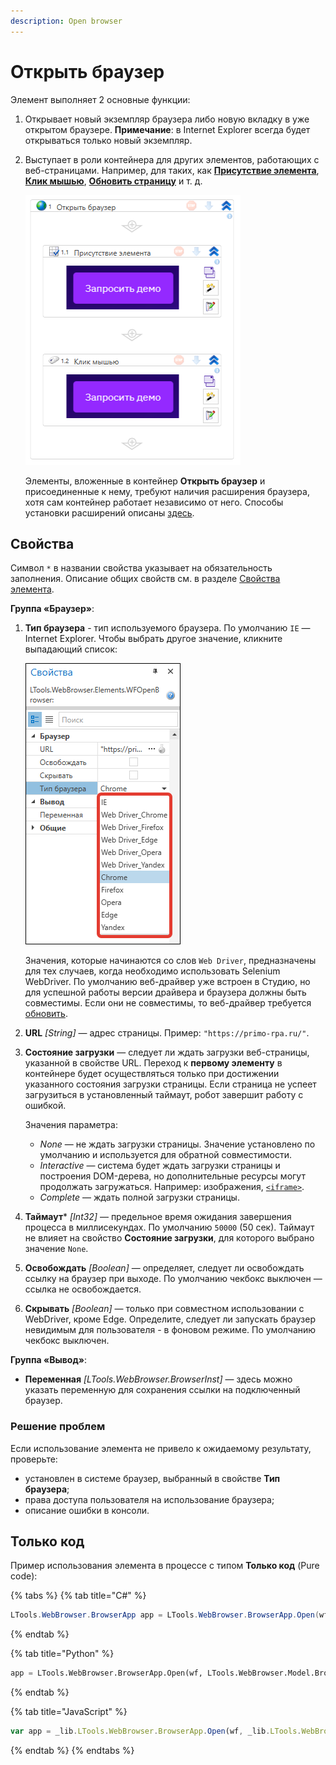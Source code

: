 ```yaml
---
description: Open browser
---
```


# Открыть браузер

Элемент выполняет 2 основные функции:
1. Открывает новый экземпляр браузера либо новую вкладку в уже открытом браузере. **Примечание**: в Internet Explorer всегда будет открываться только новый экземпляр.
2. Выступает в роли контейнера для других элементов, работающих с веб-страницами. Например, для таких, как [**Присутствие элемента**](https://docs.primo-rpa.ru/primo-rpa/g_elements/el_basic/els_uiinteraction/el_exists), [**Клик мышью**](https://docs.primo-rpa.ru/primo-rpa/g_elements/el_basic/els_uiinteraction/el_click), [**Обновить страницу**](https://docs.primo-rpa.ru/primo-rpa/g_elements/el_basic/els_browser/el_refresh) и т. д.


   ![](<../../../.gitbook/assets/open-browser-as-container-new.png>)

   Элементы, вложенные в контейнер **Открыть браузер** и присоединенные к нему, требуют наличия расширения браузера, хотя сам контейнер работает независимо от него. Способы установки расширений описаны [здесь](https://docs.primo-rpa.ru/primo-rpa/primo-studio/settings/plugin-install).


   
## Свойства
Символ `*` в названии свойства указывает на обязательность заполнения. Описание общих свойств см. в разделе [Свойства элемента](https://docs.primo-rpa.ru/primo-rpa/primo-studio/process/elements#svoistva-elementa).

**Группа «Браузер»**:

1. **Тип браузера** - тип используемого браузера. По умолчанию `IE` — Internet Explorer. Чтобы выбрать другое значение, кликните выпадающий список:

   ![](<../../../.gitbook/assets/open-browser-type-browser.png>)

   Значения, которые начинаются со слов `Web Driver`, предназначены для тех случаев, когда необходимо использовать Selenium WebDriver. По умолчанию веб-драйвер уже встроен в Студию, но для успешной работы версии драйвера и браузера должны быть совместимы. Если они не совместимы, то веб-драйвер требуется [обновить](https://docs.primo-rpa.ru/primo-rpa/primo-studio/settings/update-web-driver).
   
1. **URL** *[String]* — адрес страницы. Пример: `"https://primo-rpa.ru/"`.
1. **Состояние загрузки** — следует ли ждать загрузки веб-страницы, указанной в свойстве URL. Переход к **первому элементу** в контейнере будет осуществляться только при достижении указанного состояния загрузки страницы. Если страница не успеет загрузиться в установленный таймаут, робот завершит работу с ошибкой.
  
   Значения параметра:
   * *None* — не ждать загрузки страницы. Значение установлено по умолчанию и используется для обратной совместимости. 
   * *Interactive* — система будет ждать загрузки страницы и построения DOM-дерева, но дополнительные ресурсы могут продолжать загружаться. Например: изображения, [`<iframe>`](https://developer.mozilla.org/en-US/docs/Web/HTML/Element/iframe).
   * *Complete* — ждать полной загрузки страницы.
1. **Таймаут**\* *[Int32]* — предельное время ожидания завершения процесса в миллисекундах. По умолчанию `50000` (50 сек). Таймаут не влияет на свойство **Состояние загрузки**, для которого выбрано значение `None`.
1. **Освобождать** *[Boolean]* — определяет, следует ли освобождать ссылку на браузер при выходе. По умолчанию чекбокс выключен — ссылка не освобождается. 
1. **Скрывать** *[Boolean]* — только при совместном использовании с WebDriver, кроме Edge. Определите, следует ли запускать браузер невидимым для пользователя - в фоновом режиме. По умолчанию чекбокс выключен. 

 
**Группа «Вывод»**:

* **Переменная** *[LTools.WebBrowser.BrowserInst]* — здесь можно указать переменную для сохранения ссылки на подключенный браузер. 

### Решение проблем

Если использование элемента не привело к ожидаемому результату, проверьте:

- установлен в системе браузер, выбранный в свойстве **Тип браузера**;
- права доступа пользователя на использование браузера;
- описание ошибки в консоли.

## Только код
Пример использования элемента в процессе с типом **Только код** (Pure code):

{% tabs %}
{% tab title="C#" %}
```csharp
LTools.WebBrowser.BrowserApp app = LTools.WebBrowser.BrowserApp.Open(wf, LTools.WebBrowser.Model.BrowserTypes.IE);
```
{% endtab %}

{% tab title="Python" %}
```python
app = LTools.WebBrowser.BrowserApp.Open(wf, LTools.WebBrowser.Model.BrowserTypes.IE)
```
{% endtab %}

{% tab title="JavaScript" %}
```javascript
var app = _lib.LTools.WebBrowser.BrowserApp.Open(wf, _lib.LTools.WebBrowser.Model.BrowserTypes.IE);
```
{% endtab %}
{% endtabs %}




